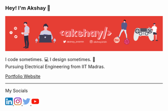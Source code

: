 ### Hey! I'm Akshay 👋
![Banner](https://github.com/akshaykrishh/akshaykrishh/blob/master/assets/banner.png)

I code sometimes. 💻 I design sometimes. 🎨 
<br />
Pursuing Electrical Engineering from IIT Madras.
<br />

[Portfolio Website](https://akshaykrishh.github.io/)

---
My Socials

<a href="https://www.linkedin.com/in/akshaykrishh/" target="_blank">
  <img src="https://github.com/akshaykrishh/akshaykrishh/blob/master/assets/linkedin.png" width="24" alt="Linkedin">
</a>
<a href="https://www.instagram.com/akshay.krish/" target="_blank">
  <img src="https://github.com/akshaykrishh/akshaykrishh/blob/master/assets/instagram.png" width="24" alt="Linkedin">
</a>
<a href="https://twitter.com/akshay_krishhh" target="_blank">
  <img src="https://github.com/akshaykrishh/akshaykrishh/blob/master/assets/twitter.png" width="24" alt="Linkedin">
</a>
<a href="https://www.youtube.com/channel/UC1WSChEkJ61duWYqvEmI-dg" target="_blank">
  <img src="https://github.com/akshaykrishh/akshaykrishh/blob/master/assets/youtube.png" width="24" alt="Linkedin">
</a>

<!--
**akshaykrishh/akshaykrishh** is a ✨ _special_ ✨ repository because its `README.md` (this file) appears on your GitHub profile.

Here are some ideas to get you started:

- 🔭 I’m currently working on ...
- 🌱 I’m currently learning ...
- 👯 I’m looking to collaborate on ...
- 🤔 I’m looking for help with ...
- 💬 Ask me about ...
- 📫 How to reach me: ...
- 😄 Pronouns: ...
- ⚡ Fun fact: ...
-->
